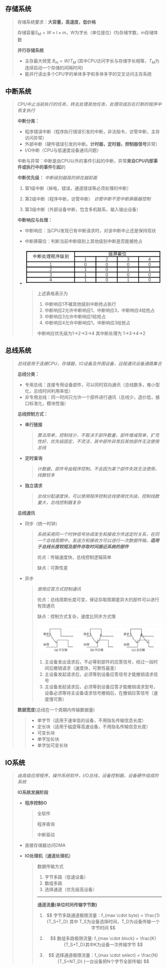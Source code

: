 ## **存储系统**

> 存储系统要求：**大容量，高速度，低价格**
>
> 存储容量$S_M = W \times l \times m$，W为字长（单位是位）l为存储字数，m存储体数
>
> **并行存储系统**
>
> - 主存最大频宽 $B_m= W / T_M$ (其中CPU访问字长与存储字长相等，$T_M$为连续启动一个存储的间隔时间)
> - 能并行读出多个CPU字的单体多字和多体多字的交叉访问主存系统

## **中断系统**

> *CPU中止当前执行的任务，转去处理其他任务，处理完成后在打断的程序中恢复执行*
>
> **中断分类：**
>
> - 程序错误中断（程序执行错误引发的中断，非法指令，访管中断，主存访问异常）
> - 外部中断（硬件错误引发的中断。**计时器，定时器，控制器信号**异常）
> - I/O中断（CPU与低速度设备通讯问题）
>
> 中断与异常：中断是由CPU以外的事件引起的中断，异常**来自CPU内部事件或执行中的事件引起**的
>
> **中断优先级：** *中断级别越高的排在越前面*
>
> 1. 第1级中断（掉电，错误，通道错误等必须处理的中断）
>
> 2. 第2级中断（程序中断，访管中断）     *访管中断不受中断屏蔽器控制*
>
> 3. 第3级中断（外部设备中断，包含多机联系，输入输出设备）
>
> **中断响应与处理：**
>
> - 中断响应：当CPU发现已有中断请求时，对该中断中止还是保持现状
>
> - 中断屏蔽位：判断当前中断级别上其他级别中断是否能被抢占
>
> - ![image-20221006173723972](img\image-20221006173723972.png) 
>
>   > 上述表格表示为
>   >
>   > 1. 中断响应1不被其他级别中断抢占执行
>   > 2. 中断响应2允许中断响应1，中断响应3，中断响应4给抢占
>   > 3. 中断响应3允许中断响应1给抢占
>   > 4. 中断响应4允许中断响应1，中断响应3给抢占
>   >
>   > 中断响应优先级为1->2->3->4 其中断处理为 1->3->4->2
>
>   

## **总线系统**

> *总线是用于连接CPU，存储器，IO设备及外围设备，远程通讯设备通路集合*
>
> **总线分类：**
>
> - 专用总线：连接专用设备部件，可以同时双向通讯（总线数多，难小型化，总线时间利用率低）
> - 非专用总线：同一时间只允许一个部件进行通讯（总线少，造价低，接口标准化，模块性强）
>
> **总线控制方式：**
>
> - **串行链接**
>
>   > *算法简单，控制线少，不取决于部件数量，部件增减简单，扩充性好，优先级固定，不灵活，其中部件异常后其他部件无法使用总线*
>
> - **定时查询**
>
>   > *计数器，部件号由程序控制。不会因为某个部件失效无法使用，线数较多*
>
> - **独立请求**
>
>   > *总线分配速度快，可以使用程序控制总线使用优先级，控制线数量大，总线控制器复杂*
>
> **总线通讯**
>
> - 同步（统一时钟）
>
>   > *系统采用同一个时钟信号协调发生和接收方传送定时关系，在同一个总线周期中，发送方和接收方可以进行一次数据传输。**适用于总线长度较短及部件存取时间接近系统的部件***
>   >
>   > 优点：传输速度快，总线控制逻辑简单
>   >
>   > 缺点：可靠性差
>
> - 异步
>
>   > *使用应答方式控制通讯*
>   >
>   > 优点：总线周期长度可变，保证存取周期差异大的部件可以进行有效通讯
>   >
>   > 缺点：控制方式复杂，速度比同步方式慢
>   >
>   > <img src="img/image-20220827233217946.png" alt="image-20220827233217946" style="zoom:50%;" /> 
>   >
>   > 1. 主设备发出请求后，不必等到部件的应答信号，经过一段时间后撤销请求（速度快，可靠性最差）
>   > 2. 主设备发起请求后，必须等到设备应答信号才能撤销请求信号
>   > 3. 主设备发起请求后，必须等到设备应答才能撤销请求型号，设备必须等待主设备请求信号撤销后，在撤销应答信号（速度慢可靠）
>
> **数据宽度**(总线在一个周期内传输数据量)
>
> > - 单字节（适用于速率低的设备，不用指名传输信息长度）
> > - 定长块（适用于磁盘等高速设备，不用指名传输信息长度）
> > - 可变长块
> > - 单字加长块
> > - 单字加可变长块

## **IO系统**

> *由高级应用程序，操作系统软件，I/O总线，设备控制器，设备硬件组成的系统*
>
> **IO系统发展阶段**
>
> - **程序控制IO**
>
>   >全软件
>   >
>   >程序查询
>   >
>   >中断驱动
>
> - 直接存储器访问DMA
>
> - **IO处理机（通道处理机）**
>
>   > 数据传输方式
>   >
>   > 1. 字节多路（低速设备）
>   > 2. 数组多路
>   > 3. 选择通道（优先级高设备）
>   >
>   > ---
>   >
>   > **通道流量(单位时间传输字节数)**
>   >
>   > 1. $$
>   >    字节多路通道极限流量：f_{max \cdot byte} = \frac{1}{T_S+T_D}  其中 T_S为设备选择时间，T_D为设备传输一个字节时间
>   >    $$
>   >
>   > 2. $$
>   >    数组多路极限流量: f_{max \cdot block} = \frac{K}{T_S+T_D}其中K为设备一次传输字节
>   >    $$
>   >
>   > 3. $$
>   >    选择通道极限流量：f_{max \cdot select} = \frac{N}{T_S+NT_D} (一台设备把N个字节全部传输)
>   >    $$
>   >



